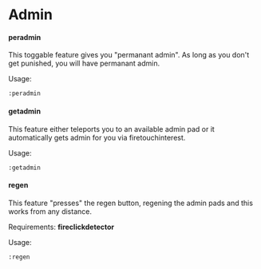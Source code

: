 # Admin

#### peradmin
This toggable feature gives you "permanant admin". As long as you don't get punished, you will have permanant admin.

Usage:
```
:peradmin
```

#### getadmin
This feature either teleports you to an available admin pad or it automatically gets admin for you via firetouchinterest.

Usage:
```
:getadmin
```

#### regen 

This feature "presses" the regen button, regening the admin pads and this works from any distance.

Requirements: **fireclickdetector**

Usage:
```
:regen
```
